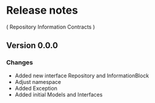 # Release notes
( Repository Information Contracts )

## Version 0.0.0
### Changes
* Added new interface Repository and InformationBlock
* Adjust namespace
* Added Exception
* Added initial Models and Interfaces